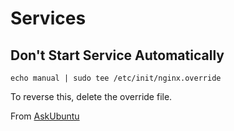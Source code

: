 # Services

## Don't Start Service Automatically

    echo manual | sudo tee /etc/init/nginx.override

To reverse this, delete the override file.

From [AskUbuntu](http://askubuntu.com/questions/19320/how-to-enable-or-disable-services)